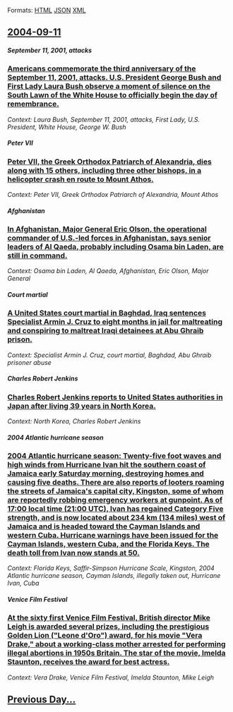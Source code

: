 
Formats: [HTML](2004/09/11/index.html)  [JSON](2004/09/11/index.json)  [XML](2004/09/11/index.xml)  

## [2004-09-11](/news/2004/09/11/index.md)

##### September 11, 2001, attacks
### [ Americans commemorate the third anniversary of the September 11, 2001, attacks. U.S. President George Bush and First Lady Laura Bush observe a moment of silence on the South Lawn of the White House to officially begin the day of remembrance. ](/news/2004/09/11/americans-commemorate-the-third-anniversary-of-the-september-11-2001-attacks-u-s-president-george-bush-and-first-lady-laura-bush-observ.md)
_Context: Laura Bush, September 11, 2001, attacks, First Lady, U.S. President, White House, George W. Bush_

##### Peter&nbsp;VII
### [ Peter&nbsp;VII, the Greek Orthodox Patriarch of Alexandria, dies along with 15 others, including three other bishops, in a helicopter crash en route to Mount Athos. ](/news/2004/09/11/peter-nbsp-vii-the-greek-orthodox-patriarch-of-alexandria-dies-along-with-15-others-including-three-other-bishops-in-a-helicopter-crash.md)
_Context: Peter&nbsp;VII, Greek Orthodox Patriarch of Alexandria, Mount Athos_

##### Afghanistan
### [ In Afghanistan, Major General Eric Olson, the operational commander of U.S.-led forces in Afghanistan, says senior leaders of Al Qaeda, probably including Osama bin Laden, are still in command. ](/news/2004/09/11/in-afghanistan-major-general-eric-olson-the-operational-commander-of-u-s-led-forces-in-afghanistan-says-senior-leaders-of-al-qaeda-pro.md)
_Context: Osama bin Laden, Al Qaeda, Afghanistan, Eric Olson, Major General_

##### Court martial
### [ A United States court martial in Baghdad, Iraq sentences Specialist Armin J. Cruz to eight months in jail for maltreating and conspiring to maltreat Iraqi detainees at Abu Ghraib prison. ](/news/2004/09/11/a-united-states-court-martial-in-baghdad-iraq-sentences-specialist-armin-j-cruz-to-eight-months-in-jail-for-maltreating-and-conspiring-to.md)
_Context: Specialist Armin J. Cruz, court martial, Baghdad, Abu Ghraib prisoner abuse_

##### Charles Robert Jenkins
### [ Charles Robert Jenkins reports to United States authorities in Japan after living 39 years in North Korea. ](/news/2004/09/11/charles-robert-jenkins-reports-to-united-states-authorities-in-japan-after-living-39-years-in-north-korea.md)
_Context: North Korea, Charles Robert Jenkins_

##### 2004 Atlantic hurricane season
### [ 2004 Atlantic hurricane season: Twenty-five foot waves and high winds from Hurricane Ivan hit the southern coast of Jamaica early Saturday morning, destroying homes and causing five deaths. There are also reports of looters roaming the streets of Jamaica's capital city, Kingston, some of whom are reportedly robbing emergency workers at gunpoint. As of 17:00 local time (21:00 UTC), Ivan has regained Category Five strength, and is now located about 234 km (134 miles) west of Jamaica and is headed toward the Cayman Islands and western Cuba. Hurricane warnings have been issued for the Cayman Islands, western Cuba, and the Florida Keys. The death toll from Ivan now stands at 50. ](/news/2004/09/11/2004-atlantic-hurricane-season-twenty-five-foot-waves-and-high-winds-from-hurricane-ivan-hit-the-southern-coast-of-jamaica-early-saturday.md)
_Context: Florida Keys, Saffir-Simpson Hurricane Scale, Kingston, 2004 Atlantic hurricane season, Cayman Islands, illegally taken out, Hurricane Ivan, Cuba_

##### Venice Film Festival
### [ At the sixty first Venice Film Festival, British director Mike Leigh is awarded several prizes, including the prestigious Golden Lion ("Leone d'Oro") award, for his movie "Vera Drake," about a working-class mother arrested for performing illegal abortions in 1950s Britain. The star of the movie, Imelda Staunton, receives the award for best actress. ](/news/2004/09/11/at-the-sixty-first-venice-film-festival-british-director-mike-leigh-is-awarded-several-prizes-including-the-prestigious-golden-lion-leo.md)
_Context: Vera Drake, Venice Film Festival, Imelda Staunton, Mike Leigh_

## [Previous Day...](/news/2004/09/10/index.md)

